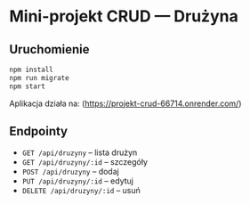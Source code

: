 # Mini-projekt CRUD — Drużyna

## Uruchomienie
```bash
npm install
npm run migrate
npm start
```
Aplikacja działa na: (https://projekt-crud-66714.onrender.com/)

## Endpointy
- `GET /api/druzyny` – lista drużyn  
- `GET /api/druzyny/:id` – szczegóły  
- `POST /api/druzyny` – dodaj  
- `PUT /api/druzyny/:id` – edytuj  
- `DELETE /api/druzyny/:id` – usuń  
